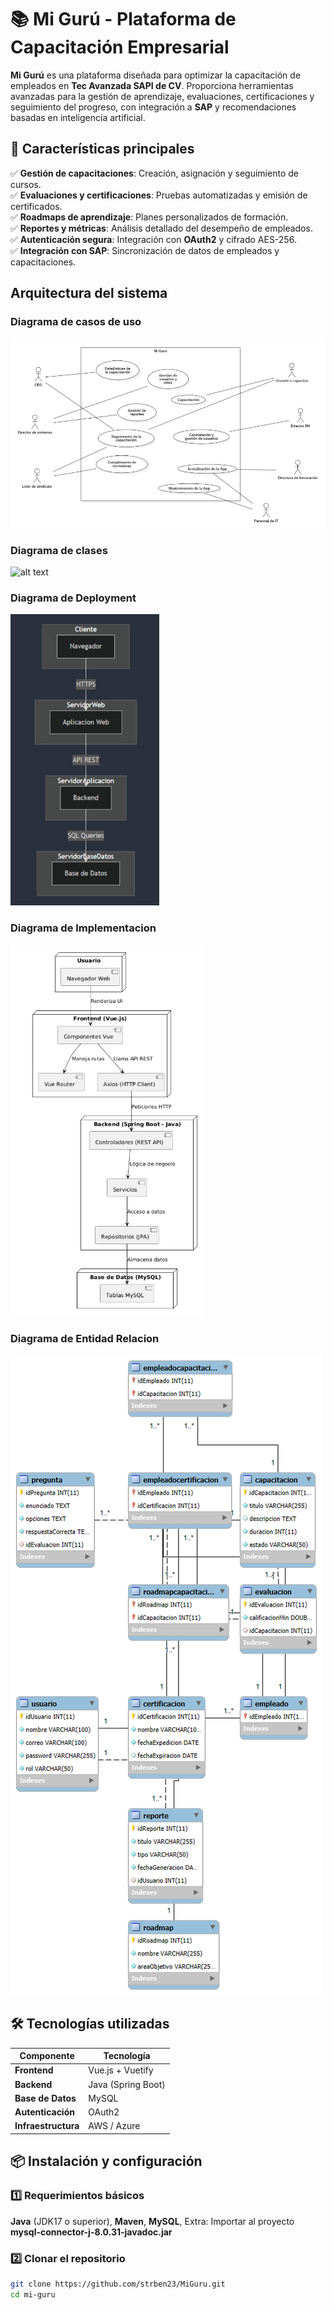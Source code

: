# 📚 Mi Gurú - Plataforma de Capacitación Empresarial  

**Mi Gurú** es una plataforma diseñada para optimizar la capacitación de empleados en **Tec Avanzada SAPI de CV**. Proporciona herramientas avanzadas para la gestión de aprendizaje, evaluaciones, certificaciones y seguimiento del progreso, con integración a **SAP** y recomendaciones basadas en inteligencia artificial.  

## 🚀 Características principales  

✅ **Gestión de capacitaciones**: Creación, asignación y seguimiento de cursos.  
✅ **Evaluaciones y certificaciones**: Pruebas automatizadas y emisión de certificados.  
✅ **Roadmaps de aprendizaje**: Planes personalizados de formación.  
✅ **Reportes y métricas**: Análisis detallado del desempeño de empleados.  
✅ **Autenticación segura**: Integración con **OAuth2** y cifrado AES-256.  
✅ **Integración con SAP**: Sincronización de datos de empleados y capacitaciones.  

## Arquitectura del sistema
### **Diagrama de casos de uso**
![alt text](https://github.com/strben23/MiGuru/blob/main/img/CasosUso.png)

### **Diagrama de clases**
![alt text](https://github.com/strben23/MiGuru/blob/main/img/CasosUso.png](https://github.com/strben23/MiGuru/blob/main/img/DiagClaseMiGuru.jpg))

### **Diagrama de Deployment**
![alt text](https://github.com/strben23/MiGuru/blob/main/img/Deployment.png)

### **Diagrama de Implementacion**
![alt text](https://github.com/strben23/MiGuru/blob/main/img/Implementacion.png)

### **Diagrama de Entidad Relacion**
![alt text](https://github.com/strben23/MiGuru/blob/main/img/diagramaER.png)

## 🛠️ Tecnologías utilizadas  

| Componente        | Tecnología         |
|------------------|-------------------|
| **Frontend**     | Vue.js + Vuetify  |
| **Backend**      | Java (Spring Boot) |
| **Base de Datos** | MySQL |
| **Autenticación** | OAuth2 |
| **Infraestructura** | AWS / Azure |

## 📦 Instalación y configuración  
### 1️⃣ Requerimientos básicos
**Java** (JDK17 o superior), 
**Maven**, 
**MySQL**, 
Extra: 
Importar al proyecto **mysql-connector-j-8.0.31-javadoc.jar**

### 2️⃣ Clonar el repositorio  
```bash
git clone https://github.com/strben23/MiGuru.git
cd mi-guru
